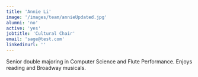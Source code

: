 ```yaml
---
title: 'Annie Li'
image: '/images/team/annieUpdated.jpg'
alumni: 'no'
active: 'yes'
jobtitle: 'Cultural Chair'
email: 'sage@test.com'
linkedinurl: ''
---
```


Senior double majoring in Computer Science and Flute Performance. Enjoys reading and Broadway musicals.
